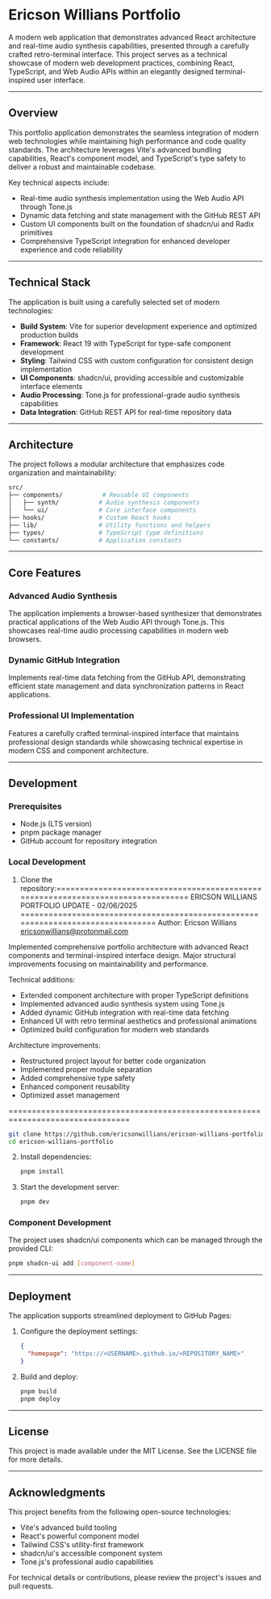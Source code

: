 # Ericson Willians Portfolio

A modern web application that demonstrates advanced React architecture and real-time audio synthesis capabilities, presented through a carefully crafted retro-terminal interface. This project serves as a technical showcase of modern web development practices, combining React, TypeScript, and Web Audio APIs within an elegantly designed terminal-inspired user interface.

---

## Overview

This portfolio application demonstrates the seamless integration of modern web technologies while maintaining high performance and code quality standards. The architecture leverages Vite's advanced bundling capabilities, React's component model, and TypeScript's type safety to deliver a robust and maintainable codebase.

Key technical aspects include:

- Real-time audio synthesis implementation using the Web Audio API through Tone.js
- Dynamic data fetching and state management with the GitHub REST API
- Custom UI components built on the foundation of shadcn/ui and Radix primitives
- Comprehensive TypeScript integration for enhanced developer experience and code reliability

---

## Technical Stack

The application is built using a carefully selected set of modern technologies:

- **Build System**: Vite for superior development experience and optimized production builds
- **Framework**: React 19 with TypeScript for type-safe component development
- **Styling**: Tailwind CSS with custom configuration for consistent design implementation
- **UI Components**: shadcn/ui, providing accessible and customizable interface elements
- **Audio Processing**: Tone.js for professional-grade audio synthesis capabilities
- **Data Integration**: GitHub REST API for real-time repository data

---

## Architecture

The project follows a modular architecture that emphasizes code organization and maintainability:

```bash
src/
├── components/           # Reusable UI components
│   ├── synth/           # Audio synthesis components
│   └── ui/              # Core interface components
├── hooks/               # Custom React hooks
├── lib/                 # Utility functions and helpers
├── types/               # TypeScript type definitions
└── constants/           # Application constants
```

---

## Core Features

### Advanced Audio Synthesis
The application implements a browser-based synthesizer that demonstrates practical applications of the Web Audio API through Tone.js. This showcases real-time audio processing capabilities in modern web browsers.

### Dynamic GitHub Integration
Implements real-time data fetching from the GitHub API, demonstrating efficient state management and data synchronization patterns in React applications.

### Professional UI Implementation
Features a carefully crafted terminal-inspired interface that maintains professional design standards while showcasing technical expertise in modern CSS and component architecture.

---

## Development

### Prerequisites
- Node.js (LTS version)
- pnpm package manager
- GitHub account for repository integration

### Local Development
1. Clone the repository:================================================================================
ERICSON WILLIANS PORTFOLIO UPDATE - 02/06/2025
================================================================================
Author: Ericson Willians <ericsonwillians@protonmail.com>

Implemented comprehensive portfolio architecture with advanced React components
and terminal-inspired interface design. Major structural improvements focusing
on maintainability and performance.

Technical additions:
- Extended component architecture with proper TypeScript definitions
- Implemented advanced audio synthesis system using Tone.js
- Added dynamic GitHub integration with real-time data fetching
- Enhanced UI with retro terminal aesthetics and professional animations
- Optimized build configuration for modern web standards

Architecture improvements:
- Restructured project layout for better code organization
- Implemented proper module separation
- Added comprehensive type safety
- Enhanced component reusability
- Optimized asset management

================================================================================
   ```bash
   git clone https://github.com/ericsonwillians/ericson-willians-portfolio.git
   cd ericson-willians-portfolio
   ```

2. Install dependencies:
   ```bash
   pnpm install
   ```

3. Start the development server:
   ```bash
   pnpm dev
   ```

### Component Development
The project uses shadcn/ui components which can be managed through the provided CLI:
```bash
pnpm shadcn-ui add [component-name]
```

---

## Deployment

The application supports streamlined deployment to GitHub Pages:

1. Configure the deployment settings:
   ```json
   {
     "homepage": "https://<USERNAME>.github.io/<REPOSITORY_NAME>"
   }
   ```

2. Build and deploy:
   ```bash
   pnpm build
   pnpm deploy
   ```

---

## License

This project is made available under the MIT License. See the LICENSE file for more details.

---

## Acknowledgments

This project benefits from the following open-source technologies:
- Vite's advanced build tooling
- React's powerful component model
- Tailwind CSS's utility-first framework
- shadcn/ui's accessible component system
- Tone.js's professional audio capabilities

For technical details or contributions, please review the project's issues and pull requests.